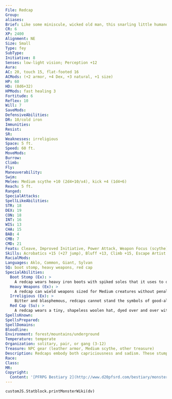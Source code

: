 ```yaml
---
File: Redcap
Group: 
aliases: 
Brief: Like some miniscule, wicked old man, this snarling little humanoid wears metal boots and a blood-red pointed cap.
CR: 6
XP: 2400
Alignment: NE
Size: Small
Type: fey
SubType: 
Initiative: 8
Senses: low-light vision; Perception +12
Aura: 
AC: 20, touch 15, flat-footed 16
ACMods: (+2 armor, +4 Dex, +3 natural, +1 size)
HP: 60
HD: (8d6+32)
HPMods: fast healing 3
Fortitude: 6
Reflex: 10
Will: 7
SaveMods: 
DefensiveAbilities: 
DR: 10/cold iron
Immunities: 
Resist: 
SR: 
Weaknesses: irreligious
Space: 5 ft.
Speed: 60 ft.
MoveMods: 
Burrow: 
Climb: 
Fly: 
Maneuverability: 
Swim: 
Melee: Medium scythe +10 (2d4+10/x4), kick +4 (1d4+6)
Reach: 5 ft.
Ranged: 
SpecialAttacks: 
SpellLikeAbilities: 
STR: 18
DEX: 19
CON: 18
INT: 16
WIS: 13
CHA: 15
BAB: 4
CMB: 7
CMD: 21
Feats: Cleave, Improved Initiative, Power Attack, Weapon Focus (scythe)
Skills: Acrobatics +15 (+27 jump), Bluff +13, Climb +15, Escape Artist +15, Intimidate +10, Knowledge (nature) +14, Perception +12, Sense Motive +12, Stealth +19
RacialMods: 
Languages: Aklo, Common, Giant, Sylvan
SQ: boot stomp, heavy weapons, red cap
SpecialAbilities:
  Boot Stomp (Ex): >
    A redcap wears heavy iron boots with spiked soles that it uses to deadly effect in combat. These boots give the redcap a kick attack that it can make as a secondary attack, either as part of a full-attack action or as part of its movement just as if it had the Spring Attack feat.
  Heavy Weapons (Ex): >
    A redcap can wield weapons sized for Medium creatures without penalty.
  Irreligious (Ex): >
    Bitter and blasphemous, redcaps cannot stand the symbols of good-aligned religions. If a foe spends a standard action presenting such a holy symbol, any redcap that can see the creature must make a DC 15 Will save or become frightened for 1 minute and attempt to flee.  A redcap who successfully saves is shaken for 1 minute.
  Red Cap (Su): >
    A redcap wears a tiny, shapeless woolen hat, dyed over and over with the blood of its victims. While wearing this cap, a redcap gains a +4 bonus on damage rolls (included in the above totals) and fast healing 3. These benefits are lost if the cap is removed or destroyed. Caps are not transferable, even between redcaps. A redcap can create a new cap to replace a lost cap with 10 minutes of work, although until the redcap takes a standard action to dip the cap in the blood of a foe the redcap helped to kill, the cap does not grant its bonuses.
SpellsKnown: 
SpellsPrepared: 
SpellDomains: 
Bloodline: 
Environment: forest/mountains/underground
Temperature: temperate
Organization: solitary, pair, or gang (3-12)
Treasure: NPC gear (leather armor, Medium scythe, other treasure)
Description: Redcaps embody both capriciousness and sadism. These stumpy, misanthropic fey freaks exist seemingly to indulge in blissful bloodletting and self-indulgent slaughter.  Like prune-faced, angry old men, they mollycoddle their own inefficiencies and miseries in gore. Redcaps are most widely recognized for their long woolen caps, which they drench in the blood of their victims. Rumors and fairy stories abound concerning rituals and the cultural significance of their blood-soaked caps, though the practice likely evolved as an easy way for the brutish runts to create both fear and spectacle. Redcaps typically stand only 3 feet tall, with twisted frames, pointed ears, and long white beards. They dress in soiled leather armor and wear oversized, iron-shod boots that make a distinctive clanging when they run.
Race: 
Class: 
MR: 
Copyright:
  Content: '[PFRPG Bestiary 2](http://www.d20pfsrd.com/bestiary/monster-listings/fey/redcap)'
---
```

```dataviewjs
customJS.Statblock.printMonsterWiki(dv)
```
